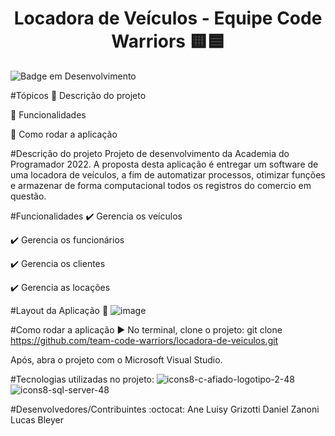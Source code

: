 <h1 align="center"> Locadora de Veículos - Equipe Code Warriors 🟨🟦 </h1>
       
![Badge em Desenvolvimento](http://img.shields.io/static/v1?label=STATUS&message=EM%20DESENVOLVIMENTO&color=GREEN&style=for-the-badge)

#Tópicos
🔹 Descrição do projeto

🔹 Funcionalidades

🔹 Como rodar a aplicação

#Descrição do projeto
Projeto de desenvolvimento da Academia do Programador 2022. A proposta desta aplicação é entregar um software de uma locadora de veículos, a fim de automatizar processos, otimizar funções e armazenar de forma computacional todos os registros do comercio em questão. 

#Funcionalidades
✔️ Gerencia os veículos

✔️ Gerencia os funcionários

✔️ Gerencia os clientes

✔️ Gerencia as locações

#Layout da Aplicação 💨
![image](https://user-images.githubusercontent.com/85200696/177006577-72d0d50e-8009-456c-a384-b9013df3ab65.png)


#Como rodar a aplicação ▶️
No terminal, clone o projeto:
git clone https://github.com/team-code-warriors/locadora-de-veiculos.git

Após, abra o projeto com o Microsoft Visual Studio.


#Tecnologias utilizadas no projeto:
![icons8-c-afiado-logotipo-2-48](https://user-images.githubusercontent.com/85200696/177006773-58b320bc-0a84-4c99-b0f6-4ed7324ec3c0.png)
![icons8-sql-server-48](https://user-images.githubusercontent.com/85200696/177006790-4da79574-3dc6-4fc9-aa1a-2efa0ffa14c1.png)


#Desenvolvedores/Contribuintes :octocat:
Ane Luisy Grizotti
Daniel Zanoni
Lucas Bleyer

